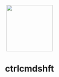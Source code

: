 <div align="center">
  <img height="150" src="https://i.imgur.com/4njk6C3.png"  />
</div>

###

<div align="center">
</div>

###

<h1 align="center">ctrlcmdshft</h1>

###
